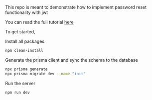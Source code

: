 This repo is meant to demonstrate how to implement password reset functionality with jwt

You can read the full tutorial [here](https://dev.to/renzhamin/resetforgot-password-on-a-rest-api-with-jsonwebtoken-jwt-in-express-6i9)

To get started,

Install all packages

```bash
npm clean-install
```

Generate the prisma client and sync the schema to the database

```bash
npx prisma generate
npx prisma migrate dev --name "init"
```

Run the server

```
npm run dev
```
